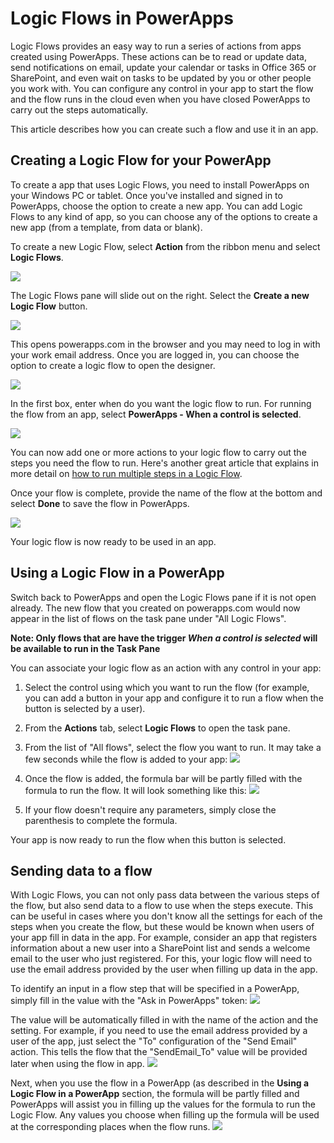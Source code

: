 <properties
	pageTitle="Use Logic Flows with PowerApp"
	description="Business User: How to use Logic Flows in apps created using PowerApps"
	services=""
	suite="powerapps"
	documentationCenter=""
	authors="MandiOhlinger"
	manager="dwrede"
	editor=""/>

<tags
   ms.service="powerapps"
   ms.devlang="na"
   ms.topic="article"
   ms.tgt_pltfrm="na"
   ms.workload="na"
   ms.date="11/05/2015"
   ms.author="anneta"/>

# Logic Flows in PowerApps

Logic Flows provides an easy way to run a series of actions from apps created using PowerApps. These actions can be to  read or update data, send notifications on email, update your calendar or tasks in Office 365 or SharePoint, and even wait on tasks to be updated by you or other people you work with. You can configure any control in your app to start the flow and the flow runs in the cloud even when you have closed PowerApps to carry out the steps automatically.

This article describes how you can create such a flow and use it in an app.

## Creating a Logic Flow for your PowerApp

To create a app that uses Logic Flows, you need to install PowerApps on your Windows PC or tablet. Once you've installed and signed in to PowerApps, choose the option to create a new app. You can add Logic Flows to any kind of app, so you can choose any of the options to create a new app (from a template, from data or blank).

To create a new Logic Flow, select **Action** from the ribbon menu and select **Logic Flows**.

![][1]

The Logic Flows pane will slide out on the right. Select the **Create a new Logic Flow** button.

![][2]

This opens powerapps.com in the browser and you may need to log in with your work email address. Once you are logged in, you can choose the option to create a logic flow to open the  designer.

![][3]

In the first box, enter when do you want the logic flow to run. For running the flow from an app, select **PowerApps - When a control is selected**.

![][4]

You can now add one or more actions to your logic flow to carry out the steps you need the flow to run. Here's another great article that explains in more detail on [how to run multiple steps in a Logic Flow](http://link-to-create-flow-doc.com).

Once your flow is complete, provide the name of the flow at the bottom and select **Done** to save the flow in PowerApps.

![][5]

Your logic flow is now ready to be used in an app.

## Using a Logic Flow in a PowerApp

Switch back to PowerApps and open the Logic Flows pane if it is not open already. The new flow that you created on powerapps.com would now appear in the list of flows on the task pane under "All Logic Flows".

**Note: Only flows that are have the trigger _When a control is selected_ will be available to run in the Task Pane**

You can associate your logic flow as an action with any control in your app:

1. Select the control using which you want to run the flow (for example, you can add a button in your app and configure it to run a flow when the button is selected by a user).

2. From the **Actions** tab, select **Logic Flows** to open the task pane.

3. From the list of "All flows", select the flow you want to run. It may take a few seconds while the flow is added to your app:
![][6]

4. Once the flow is added, the formula bar will be partly filled with the formula to run the flow. It will look something like this:
![][7]

5. If your flow doesn't require any parameters, simply close the parenthesis to complete the formula.

Your app is now ready to run the flow when this button is selected.

## Sending data to a flow
With Logic Flows, you can not only pass data between the various steps of the flow, but also send data to a flow to use when the steps execute. This can be useful in cases where you don't know all the settings for each of the steps when you create the flow, but these would be known when users of your app fill in data in the app.
For example, consider an app that registers information about a new user into a SharePoint list and sends a welcome email to the user who just registered. For this, your logic flow will need to use the email address provided by the user when filling up data in the app.

To identify an input in a flow step that will be specified in a PowerApp, simply fill in the value with the "Ask in PowerApps" token:
![][8]

The value will be automatically filled in with the name of the action and the setting. For example, if you need to use the email address provided by a user of the app, just select the "To" configuration of the "Send Email" action. This tells the flow that the "SendEmail_To" value will be provided later when using the flow in app.
![][9]

Next, when you use the flow in a PowerApp (as described in the **Using a Logic Flow in a PowerApp** section, the formula will be partly filled and PowerApps will assist you in filling up the values for the formula to run the Logic Flow. Any values you choose when filling up the formula will be used at the corresponding places when the flow runs.
![][10]


[1]: ./media/powerapps-using-logic-flows-in-powerapps/LogicFlowsInRibbon.png
[2]: ./media/powerapps-using-logic-flows-in-powerapps/Day0TaskPane.png
[3]: ./media/powerapps-using-logic-flows-in-powerapps/FlowDesigner.png
[4]: ./media/powerapps-using-logic-flows-in-powerapps/ManualTrigger.png
[5]: ./media/powerapps-using-logic-flows-in-powerapps/SaveFlowWhenDone.png
[6]: ./media/powerapps-using-logic-flows-in-powerapps/AddingFlow.png
[7]: ./media/powerapps-using-logic-flows-in-powerapps/FormulaBarPrefilled.png
[8]: ./media/powerapps-using-logic-flows-in-powerapps/AskInPowerAppsParameterBeforeSelection.png
[9]: ./media/powerapps-using-logic-flows-in-powerapps/AskInPowerAppsParameterAfterSelection.png
[10]: ./media/powerapps-using-logic-flows-in-powerapps/FlowFilledIn.png
